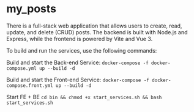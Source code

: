 # my_posts

There is a full-stack web application that allows users to create, read, update, and delete (CRUD) posts. The backend is built with Node.js and Express, while the frontend is powered by Vite and Vue 3.


To build and run the services, use the following commands:

Build and start the Back-end Service:
`docker-compose -f docker-compose.yml up --build -d`

Build and start the Front-end Service:
`docker-compose -f docker-compose.front.yml up --build -d`

Start FE + BE
`cd bin && chmod +x start_services.sh && bash start_services.sh`